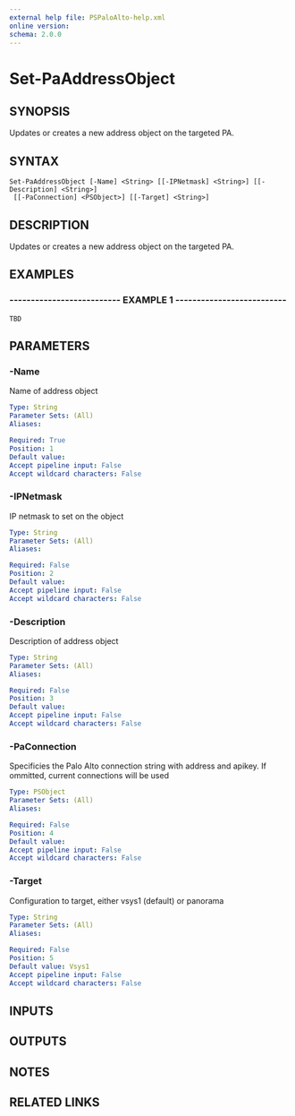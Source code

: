 ```yaml
---
external help file: PSPaloAlto-help.xml
online version: 
schema: 2.0.0
---
```


# Set-PaAddressObject
## SYNOPSIS
Updates or creates a new address object on the targeted PA.

## SYNTAX

```
Set-PaAddressObject [-Name] <String> [[-IPNetmask] <String>] [[-Description] <String>]
 [[-PaConnection] <PSObject>] [[-Target] <String>]
```

## DESCRIPTION
Updates or creates a new address object on the targeted PA.

## EXAMPLES

### -------------------------- EXAMPLE 1 --------------------------
```
TBD
```

## PARAMETERS

### -Name
Name of address object

```yaml
Type: String
Parameter Sets: (All)
Aliases: 

Required: True
Position: 1
Default value: 
Accept pipeline input: False
Accept wildcard characters: False
```

### -IPNetmask
IP netmask to set on the object

```yaml
Type: String
Parameter Sets: (All)
Aliases: 

Required: False
Position: 2
Default value: 
Accept pipeline input: False
Accept wildcard characters: False
```

### -Description
Description of address object

```yaml
Type: String
Parameter Sets: (All)
Aliases: 

Required: False
Position: 3
Default value: 
Accept pipeline input: False
Accept wildcard characters: False
```

### -PaConnection
Specificies the Palo Alto connection string with address and apikey.
If ommitted, current connections will be used

```yaml
Type: PSObject
Parameter Sets: (All)
Aliases: 

Required: False
Position: 4
Default value: 
Accept pipeline input: False
Accept wildcard characters: False
```

### -Target
Configuration to target, either vsys1 (default) or panorama

```yaml
Type: String
Parameter Sets: (All)
Aliases: 

Required: False
Position: 5
Default value: Vsys1
Accept pipeline input: False
Accept wildcard characters: False
```

## INPUTS

## OUTPUTS

## NOTES

## RELATED LINKS

